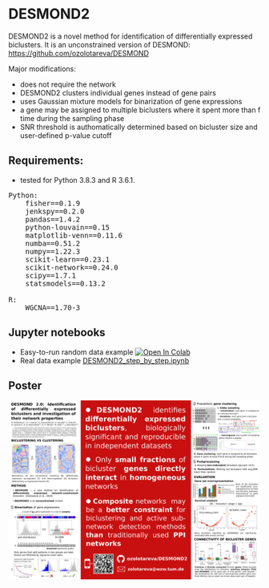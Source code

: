 # DESMOND2

DESMOND2 is a novel method for identification of differentially expressed biclusters.
It is an unconstrained version of DESMOND: https://github.com/ozolotareva/DESMOND

Major modifications:
 * does not require the network 
 * DESMOND2 clusters individual genes instead of gene pairs
 * uses Gaussian mixture models for binarization of gene expressions
 * a gene may be assigned to multiple biclusters where it spent more than f time during the sampling phase
 * SNR threshold is authomatically determined based on bicluster size and user-defined p-value cutoff

## Requirements:
 * tested for Python 3.8.3 and R 3.6.1.
<pre>
Python:
    fisher==0.1.9
    jenkspy==0.2.0
    pandas==1.4.2
    python-louvain==0.15
    matplotlib-venn==0.11.6
    numba==0.51.2
    numpy==1.22.3
    scikit-learn==0.23.1
    scikit-network==0.24.0
    scipy==1.7.1
    statsmodels==0.13.2

R:
    WGCNA==1.70-3
</pre>
## Jupyter notebooks
* Easy-to-run random data example [![Open In Colab](https://colab.research.google.com/assets/colab-badge.svg)](https://colab.research.google.com/github/ozolotareva/DESMOND2/blob/main/random_data_example.ipynb)
* Real data example [DESMOND2_step_by_step.ipynb](DESMOND2_step_by_step.ipynb)


## Poster
![./poster/DESMOND2.pdf](./poster/DESMOND2.png)
